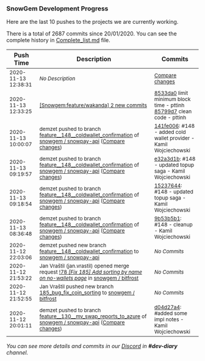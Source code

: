 
### SnowGem Development Progress

Here are the last 10 pushes to the projects we are currently working.

There is a total of 2687 commits since 20/01/2020. You can see the complete history in
 [Complete_list.md](Complete_list.md) file.

| Push Time | Description | Commits |
| --- | --- | --- |
| <sub>2020-11-13 12:38:31</sub> | <sub>_No Description_</sub> | <sub>[Compare changes](https://github.com/Snowgem/Snowgem/compare/85799d7b4aee...cb0284e95b46)</sub> |
| <sub>2020-11-13 12:33:25</sub> | <sub>[[Snowgem:feature/wakanda] 2 new commits](https://github.com/Snowgem/Snowgem/compare/8533da0f1151^...85799d7b4aee)</sub> | <sub>[8533da0](https://github.com/Snowgem/Snowgem/commit/8533da0f115195fe4548f860f0ae313f623d828b) limit minimum block time - pttinh<br>[85799d7](https://github.com/Snowgem/Snowgem/commit/85799d7b4aeeec950b1c8cc9dcb7010d4a8454fa) clean code - pttinh</sub> |
| <sub>2020-11-13 10:00:07</sub> | <sub>demzet pushed to branch [feature\_\_148\_\_coldwallet\_confirmation](https://gitlab.com/snowgem/snowpay-api/commits/feature__148__coldwallet_confirmation) of [snowgem / snowpay\-api](https://gitlab.com/snowgem/snowpay-api) ([Compare changes](https://gitlab.com/snowgem/snowpay-api/compare/e32a3d1bb7bce177ad606f7946c44a5ddc8b115b...141fe0067a86aab9ff1c1d59ccd89e53f226499f))</sub> | <sub>[141fe006](https://gitlab.com/snowgem/snowpay-api/-/commit/141fe0067a86aab9ff1c1d59ccd89e53f226499f): #148 - added cold wallet provider - Kamil Wojciechowski</sub> |
| <sub>2020-11-13 09:19:57</sub> | <sub>demzet pushed to branch [feature\_\_148\_\_coldwallet\_confirmation](https://gitlab.com/snowgem/snowpay-api/commits/feature__148__coldwallet_confirmation) of [snowgem / snowpay\-api](https://gitlab.com/snowgem/snowpay-api) ([Compare changes](https://gitlab.com/snowgem/snowpay-api/compare/15237644e75d0d3198a518c2b1d513d158a81e28...e32a3d1bb7bce177ad606f7946c44a5ddc8b115b))</sub> | <sub>[e32a3d1b](https://gitlab.com/snowgem/snowpay-api/-/commit/e32a3d1bb7bce177ad606f7946c44a5ddc8b115b): #148 - updated topup saga - Kamil Wojciechowski</sub> |
| <sub>2020-11-13 09:18:54</sub> | <sub>demzet pushed to branch [feature\_\_148\_\_coldwallet\_confirmation](https://gitlab.com/snowgem/snowpay-api/commits/feature__148__coldwallet_confirmation) of [snowgem / snowpay\-api](https://gitlab.com/snowgem/snowpay-api) ([Compare changes](https://gitlab.com/snowgem/snowpay-api/compare/9b53b5b16d95a65bce133dbc9a4eaef47d81ff14...15237644e75d0d3198a518c2b1d513d158a81e28))</sub> | <sub>[15237644](https://gitlab.com/snowgem/snowpay-api/-/commit/15237644e75d0d3198a518c2b1d513d158a81e28): #148 - updated topup saga - Kamil Wojciechowski</sub> |
| <sub>2020-11-13 08:36:48</sub> | <sub>demzet pushed to branch [feature\_\_148\_\_coldwallet\_confirmation](https://gitlab.com/snowgem/snowpay-api/commits/feature__148__coldwallet_confirmation) of [snowgem / snowpay\-api](https://gitlab.com/snowgem/snowpay-api) ([Compare changes](https://gitlab.com/snowgem/snowpay-api/compare/aa839c75a54aa7a7c9b2a32c785611f80b5a98d1...9b53b5b16d95a65bce133dbc9a4eaef47d81ff14))</sub> | <sub>[9b53b5b1](https://gitlab.com/snowgem/snowpay-api/-/commit/9b53b5b16d95a65bce133dbc9a4eaef47d81ff14): #148 - cleanup - Kamil Wojciechowski</sub> |
| <sub>2020-11-12 22:03:06</sub> | <sub>demzet pushed new branch [feature\_\_148\_\_coldwallet\_confirmation](https://gitlab.com/snowgem/snowpay-api/commits/feature__148__coldwallet_confirmation) to [snowgem / snowpay\-api](https://gitlab.com/snowgem/snowpay-api)</sub> | <sub>_No Commits_</sub> |
| <sub>2020-11-12 21:53:22</sub> | <sub>Jan Vraštil (jan.vrastil) opened merge request [!78 *[Fix 185] Add sorting by name on no-wallets page*](https://gitlab.com/snowgem/bitfrost/-/merge_requests/78) in [snowgem / bitfrost](https://gitlab.com/snowgem/bitfrost)</sub> | <sub>_No Commits_</sub> |
| <sub>2020-11-12 21:52:55</sub> | <sub>Jan Vraštil pushed new branch [185\_bug\_fix\_coin\_sorting](https://gitlab.com/snowgem/bitfrost/commits/185_bug_fix_coin_sorting) to [snowgem / bitfrost](https://gitlab.com/snowgem/bitfrost)</sub> | <sub>_No Commits_</sub> |
| <sub>2020-11-12 20:01:11</sub> | <sub>demzet pushed to branch [feature\_\_130\_\_mv\_swap\_reports\_to\_azure](https://gitlab.com/snowgem/snowpay-api/commits/feature__130__mv_swap_reports_to_azure) of [snowgem / snowpay\-api](https://gitlab.com/snowgem/snowpay-api) ([Compare changes](https://gitlab.com/snowgem/snowpay-api/compare/348d564319c9d3d3b169e3322ae97623488481e5...d04d27a49610c56e6c90420eac7b4a496d4b9322))</sub> | <sub>[d04d27a4](https://gitlab.com/snowgem/snowpay-api/-/commit/d04d27a49610c56e6c90420eac7b4a496d4b9322): #added some impl notes - Kamil Wojciechowski</sub> |

_You can see more details and commits in our [Discord](https://discord.gg/zumGnbg) in **#dev-diary** channel._
